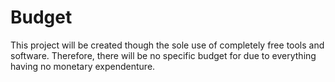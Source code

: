 # Budget

This project will be created though the sole use of completely free tools and software. Therefore, there will be no specific budget for due to everything having no monetary expendenture.
